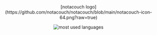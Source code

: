 
<!--
**notacouch/notacouch** is a ✨ _special_ ✨ repository because its `README.md` (this file) appears on your GitHub profile.

Here are some ideas to get you started:

- 🔭 I’m currently working on ...
- 🌱 I’m currently learning ...
- 👯 I’m looking to collaborate on ...
- 🤔 I’m looking for help with ...
- 💬 Ask me about ...
- 📫 How to reach me: ...
- 😄 Pronouns: ...
- ⚡ Fun fact: ...
-->

<div style="text-align: center">
[notacouch logo](https://github.com/notacouch/notacouch/blob/main/notacouch-icon-64.png?raw=true)

<br>

![most used languages](https://github-readme-stats.vercel.app/api/top-langs/?username=notacouch)
</div>